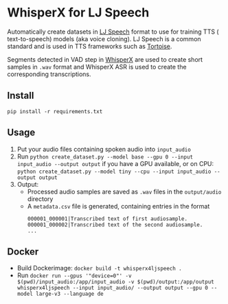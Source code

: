 # WhisperX for LJ Speech

Automatically create datasets in [LJ Speech](https://keithito.com/LJ-Speech-Dataset/) format to use for training TTS (
text-to-speech) models (aka voice cloning).
LJ Speech is a common standard and is used in TTS frameworks such
as [Tortoise](https://github.com/neonbjb/tortoise-tts).

Segments detected in VAD step in [WhisperX](https://github.com/m-bain/whisperX) are used to create short samples in
`.wav` format and WhisperX ASR is used to
create the corresponding transcriptions.

## Install

`pip install -r requirements.txt`

## Usage

1. Put your audio files containing spoken audio into `input_audio`
2. Run `python create_dataset.py --model base --gpu 0 --input input_audio --output output` if you have a GPU
   available, or on CPU: `python create_dataset.py --model tiny --cpu --input input_audio --output output`
3. Output:
    * Processed audio samples are saved as `.wav` files in the `output/audio` directory
    * A `metadata.csv` file is generated, containing entries in the format
      ```
      000001_000001|Transcribed text of first audiosample.     
      000001_000002|Transcribed text of the second audiosample. 
      ...
      ```

## Docker

* Build Dockerimage: `docker build -t whisperx4ljspeech .`
* Run
  `docker run --gpus '"device=0"' -v $(pwd)/input_audio:/app/input_audio -v $(pwd)/output:/app/output whisperx4ljspeech --input input_audio/ --output output --gpu 0 --model large-v3 --language de`

